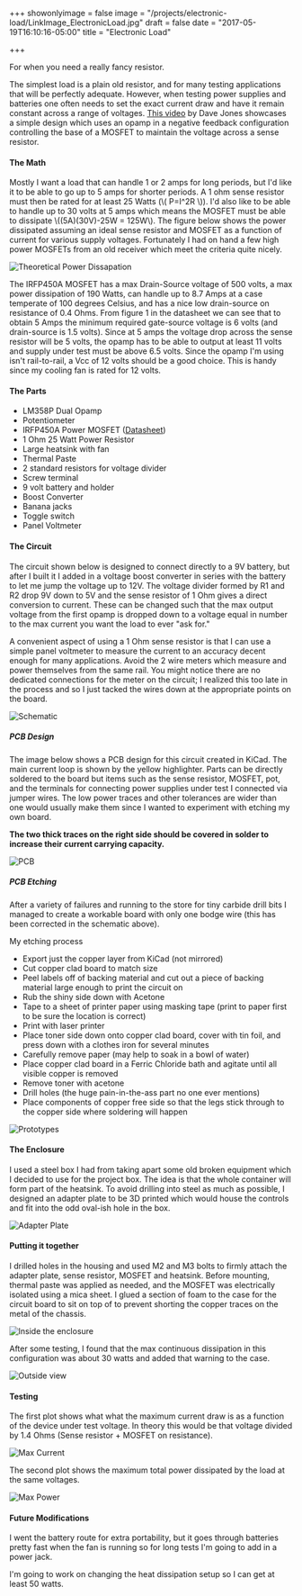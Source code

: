 +++
showonlyimage = false
image = "/projects/electronic-load/LinkImage_ElectronicLoad.jpg"
draft = false
date = "2017-05-19T16:10:16-05:00"
title = "Electronic Load"

+++

For when you need a really fancy resistor.
<!--more-->

The simplest load is a plain old resistor, and for many testing applications that will be perfectly adequate. However, when testing power supplies and batteries one often needs to set the exact current draw and have it remain constant across a range of voltages. [This video](https://www.youtube.com/watch?v=8xX2SVcItOA) by Dave Jones showcases a simple design which uses an opamp in a negative feedback configuration controlling the base of a MOSFET to maintain the voltage across a sense resistor.

#### The Math

Mostly I want a load that can handle 1 or 2 amps for long periods, but I'd like it to be able to go up to 5 amps for shorter periods. A 1 ohm sense resistor must then be rated for at least 25 Watts (\\( P=I^2R \\)). I'd also like to be able to handle up to 30 volts at 5 amps which means the MOSFET must be able to dissipate \\((5A)(30V)-25W = 125W\\). The figure below shows the power dissipated assuming an ideal sense resistor and MOSFET as a function of current for various supply voltages. Fortunately I had on hand a few high power MOSFETs from an old receiver which meet the criteria quite nicely. 

<img src="/projects/electronic-load/power_plot_theoretical.svg" alt="Theoretical Power Dissapation" class="img-responsive"/>

The IRFP450A MOSFET has a max Drain-Source voltage of 500 volts, a max power dissipation of 190 Watts, can handle up to 8.7 Amps at a case temperate of 100 degrees Celsius, and has a nice low drain-source on resistance of 0.4 Ohms. From figure 1 in the datasheet we can see that to obtain 5 Amps the minimum required gate-source voltage is 6 volts (and drain-source is 1.5 volts). Since at 5 amps the voltage drop across the sense resistor will be 5 volts, the opamp has to be able to output at least 11 volts and supply under test must be above 6.5 volts. Since the opamp I'm using isn't rail-to-rail, a Vcc of 12 volts should be a good choice. This is handy since my cooling fan is rated for 12 volts.

#### The Parts

* LM358P Dual Opamp
* Potentiometer
* IRFP450A Power MOSFET ([Datasheet](http://www.vishay.com/docs/91230/91230.pdf))
* 1 Ohm 25 Watt Power Resistor
* Large heatsink with fan
* Thermal Paste
* 2 standard resistors for voltage divider
* Screw terminal
* 9 volt battery and holder
* Boost Converter
* Banana jacks
* Toggle switch
* Panel Voltmeter

#### The Circuit

The circuit shown below is designed to connect directly to a 9V battery, but after I built it I added in a voltage boost converter in series with the battery to let me jump the voltage up to 12V. The voltage divider formed by R1 and R2 drop 9V down to 5V and the sense resistor of 1 Ohm gives a direct conversion to current. These can be changed such that the max output voltage from the first opamp is dropped down to a voltage equal in number to the max current you want the load to ever "ask for." 

A convenient aspect of using a 1 Ohm sense resistor is that I can use a simple panel voltmeter to measure the current to an accuracy decent enough for many applications. Avoid the 2 wire meters which measure and power themselves from the same rail. You might notice there are no dedicated connections for the meter on the circuit; I realized this too late in the process and so I just tacked the wires down at the appropriate points on the board.

<img src="/projects/electronic-load/ElectronicLoadSchematic.svg" alt="Schematic" class="img-responsive"/>

##### PCB Design

The image below shows a PCB design for this circuit created in KiCad. The main current loop is shown by the yellow highlighter. Parts can be directly soldered to the board but items such as the sense resistor, MOSFET, pot, and the terminals for connecting power supplies under test I connected via jumper wires. The low power traces and other tolerances are wider than one would usually make them since I wanted to experiment with etching my own board.

**The two thick traces on the right side should be covered in solder to increase their current carrying capacity.**

<img src="/projects/electronic-load/ElectronicLoadPCB.png" alt="PCB" class="img-responsive"/>

##### PCB Etching

After a variety of failures and running to the store for tiny carbide drill bits I managed to create a workable board with only one bodge wire (this has been corrected in the schematic above). 

My etching process

* Export just the copper layer from KiCad (not mirrored)
* Cut copper clad board to match size
* Peel labels off of backing material and cut out a piece of backing material large enough to print the circuit on
* Rub the shiny side down with Acetone
* Tape to a sheet of printer paper using masking tape (print to paper first to be sure the location is correct)
* Print with laser printer
* Place toner side down onto copper clad board, cover with tin foil, and press down with a clothes iron for several minutes 
* Carefully remove paper (may help to soak in a bowl of water)
* Place copper clad board in a Ferric Chloride bath and agitate until all visible copper is removed
* Remove toner with acetone
* Drill holes (the huge pain-in-the-ass part no one ever mentions)
* Place components of copper free side so that the legs stick through to the copper side where soldering will happen



<img src="/projects/electronic-load/ElectronicLoadPrototypes.jpg" alt="Prototypes" class="img-responsive"/>

#### The Enclosure

I used a steel box I had from taking apart some old broken equipment which I decided to use for the project box. The idea is that the whole container will form part of the heatsink. To avoid drilling into steel as much as possible, I designed an adapter plate to be 3D printed which would house the controls and fit into the odd oval-ish hole in the box. 


<img src="/projects/electronic-load/ElectronicLoadAdapter.png" alt="Adapter Plate" class="img-responsive"/>

#### Putting it together

I drilled holes in the housing and used M2 and M3 bolts to firmly attach the adapter plate, sense resistor, MOSFET and heatsink. Before mounting, thermal paste was applied as needed, and the MOSFET was electrically isolated using a mica sheet. I glued a section of foam to the case for the circuit board to sit on top of to prevent shorting the copper traces on the metal of the chassis. 

<img src="/projects/electronic-load/ElectronicLoadInner.jpg" alt="Inside the enclosure" class="img-responsive"/>

After some testing, I found that the max continuous dissipation in this configuration was about 30 watts and added that warning to the case.

<img src="/projects/electronic-load/ElectronicLoadOuter.jpg" alt="Outside view" class="img-responsive"/>

#### Testing

The first plot shows what what the maximum current draw is as a function of the device under test voltage. In theory this would be that voltage divided by 1.4 Ohms (Sense resistor + MOSFET on resistance).

<img src="/projects/electronic-load/MaxCurrent.svg" alt="Max Current" class="img-responsive"/>

The second plot shows the maximum total power dissipated by the load at the same voltages. 

<img src="/projects/electronic-load/MaxPower.svg" alt="Max Power" class="img-responsive"/>


#### Future Modifications

I went the battery route for extra portability, but it goes through batteries pretty fast when the fan is running so for long tests I'm going to add in a power jack. 

I'm going to work on changing the heat dissipation setup so I can get at least 50 watts.


